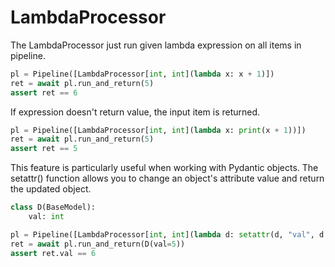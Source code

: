 # LambdaProcessor

The LambdaProcessor just run given lambda expression on all items in pipeline.

```python
pl = Pipeline([LambdaProcessor[int, int](lambda x: x + 1)])
ret = await pl.run_and_return(5)
assert ret == 6
```

If expression doesn't return value, the input item is returned.

```python
pl = Pipeline([LambdaProcessor[int, int](lambda x: print(x + 1))])
ret = await pl.run_and_return(5)
assert ret == 5
```

This feature is particularly useful when working with Pydantic objects.
The setattr() function allows you to change an object's attribute value and return the updated object.

```python
class D(BaseModel):
    val: int

pl = Pipeline([LambdaProcessor[int, int](lambda d: setattr(d, "val", d.val + 1))])
ret = await pl.run_and_return(D(val=5))
assert ret.val == 6
```
